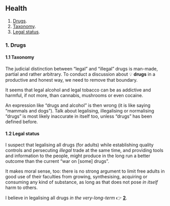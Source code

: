## Health

1. [Drugs](#1-drugs).
  1. [Taxonomy](#11-taxonomy).
  1. [Legal status](#12-legal-status).

### 1. Drugs

#### 1.1 Taxonomy

The judicial distinction between &ldquo;legal&rdquo; and &ldquo;illegal&rdquo; drugs is man-made, partial and rather arbitrary.
To conduct a discussion about 💡&nbsp;**drugs** in a productive and honest way, we need to remove that boundary.

It seems that legal alcohol and legal tobacco can be as addictive and harmful, if not more, than cannabis, mushrooms or even cocaine.

An expression like &ldquo;drugs and alcohol&rdquo; is then wrong (it is like saying &ldquo;mammals and dogs&rdquo;).
Talk about legalising, illegalising or normalising &ldquo;drugs&rdquo; is most likely inaccurate in itself too, unless &ldquo;drugs&rdquo; has been defined
before.

#### 1.2 Legal status

I suspect that legalising all drugs (for adults) while establishing quality controls and persecuting *illegal* trade at the same time, and providing tools and
information to the people, might produce in the long run a better outcome than the current &ldquo;war on [some] drugs&rdquo;.

It makes moral sense, too: there is no strong argument to limit free adults in good use of their faculties from growing, synthesising, acquiring or consuming
any kind of substance, as long as that does not pose *in itself* harm to others.

I believe in legalising all drugs *in the very-long-term* <span class="icon ref">👉</span>&nbsp;[**2**](footnotes.md#2).
